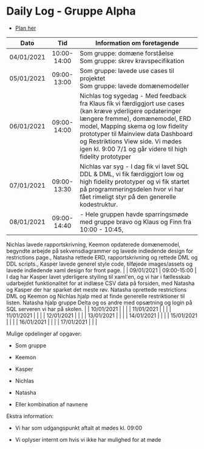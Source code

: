 # Daily Log - Gruppe Alpha
- [Plan her](https://github.com/kasp470f/1semester/projects)

| Dato       | Tid | Information om foretagende                                               |
|:----------:|:-----:|--------------------------------------------------------------------------|
| 04/01/2021 | 10:00-14:00 | Som gruppe: domæne forståelse <br> Som gruppe: skrev kravspecifikation   |
| 05/01/2021 | 09:00-13:00 | Som gruppe: lavede use cases til projektet <br> Som gruppe: lavede domænemodeller |
| 06/01/2021 | 09:00-14:00 | Nichlas tog sygedag - Med feedback fra Klaus fik vi færdiggjort use cases (kan kræve yderligere opdateringer længere fremme), domænemodel, ERD model, Mapping skema og low fidelity prototyper til Mainview data Dashboard og Restriktions View side. Vi mødes igen kl. 9:00 7/1 og går videre til high fidelity prototyper |
| 07/01/2021 | 09:00-13:30 |  Nichlas var syg - I dag fik vi lavet SQL DDL & DML, vi fik færdiggjort low og high fidelity prototyper og vi fik startet på programmeringsdelen hvor vi har fået rimeligt styr på den generelle kodestruktur.|
| 08/01/2021 | 09:00-14:40 | - Hele gruppen havde sparringsmøde med gruppe bravo og Klaus og Finn fra 10:00 - 10:45, 
Nichlas lavede rapportskrivning, 
Keemon opdaterede domænemodel, begyndte arbejde på sekvensdiagrammer og lavede indledende design for restrictions page.,
Natasha rettede ERD, rapportskrivning og rettede DML og DDL scripts.,
Kasper lavede generel style code, tilføjede images/assets og lavede indledende xaml design for front page. |
| 09/01/2021 | 09:00-15:00 | I dag har Kasper lavet yderligere styiling til xaml'en, og vi har i fællesskab udarbejdet funktionalitet for at indlæse CSV data på forsiden, med Natasha og Kasper der har sparket det meste røv. Natasha oprettede restrictions DML og Keemon og Nichlas hjalp med at finde generelle restriktioner til listen. Natasha hjalp gruppe Delta og os andre med opsætning og login på SQL serveren vi har på skolen. |
| 10/01/2021 |       |                                                                   |
| 11/01/2021 |       |                                                                   |
| 11/01/2021 |       |                                                                   |
| 12/01/2021 |       |                                                                   |
| 13/01/2021 |       |                                                                   |
| 14/01/2021 |       |                                                                   |
| 15/01/2021 |       |                                                                   |
| 16/01/2021 |       |                                                                   |
| 17/01/2021 |       |                                                                   |

Mulige opdelinger af opgaver:

-   Som gruppe

-   Keemon

-   Kasper

-   Nichlas

-   Natasha

-   Eller kombination af navnene


Ekstra information:

-   Vi har som udgangspunkt aftalt at mødes kl. 09:00

-   Vi oplyser internt om hvis vi ikke har mulighed for at møde
